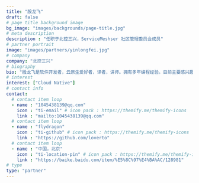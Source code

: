 ```yaml
---
title: "殷龙飞"
draft: false
# page title background image
bg_image: "images/backgrounds/page-title.jpg"
# meta description
description : "任职于北控三兴，ServiceMeshser 社区管理委员会成员"
# partner portrait
image: "images/partners/yinlongfei.jpg"
# company
company: "北控三兴"
# biography
bio: "殷龙飞是软件开发者，云原生爱好者，译者，讲师。拥有多年编程经验。目前主要感兴趣的领域是软件架构和方法学，致力于提高软件开发的品质和效率。"
# interest
interest: ["Cloud Native"]
# contact info
contact:
  # contact item loop
  - name : "1045438139@qq.com"
    icon : "ti-email" # icon pack : https://themify.me/themify-icons
    link : "mailto:1045438139@qq.com"
  # contact item loop
  - name : "flydragon"
    icon : "ti-github" # icon pack : https://themify.me/themify-icons
    link : "https://github.com/loverto"
  # contact item loop
  - name : "中国，北京"
    icon : "ti-location-pin" # icon pack : https://themify.me/themify-icons
    link : "https://baike.baidu.com/item/%E5%8C%97%E4%BA%AC/128981"
# type
type: "partner"
---
```

